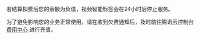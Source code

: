 若结算扣费后您的余额为负值，视频智能标签会在24小时后停止服务。

为了避免影响您的业务正常使用，请在收到欠费通知后，及时前往腾讯云控制台 [费用中心](https://console.cloud.tencent.com/expense/recharge) 进行充值。
